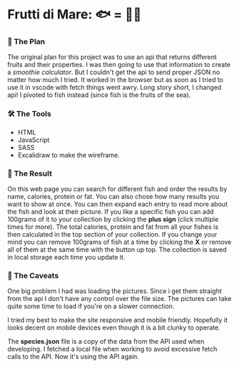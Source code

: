 # Frutti di Mare: 🐟 = 🌊🍎

### 📝 The Plan

The original plan for this project was to use an api that returns different fruits and their properties. I was then going to use that information to create a _smoothie calculator_. But I couldn't get the api to send proper JSON no matter how much I tried. It worked in the browser but as soon as I tried to use it in vscode with fetch things went awry. Long story short, I changed api! I pivoted to fish instead (since fish is the fruits of the sea).

### 🛠 The Tools

- HTML
- JavaScript
- SASS
- Excalidraw to make the wireframe.

### 🍣 The Result

On this web page you can search for different fish and order the results by name, calories, protein or fat. You can also chose how many results you want to show at once. You can then expand each entry to read more about the fish and look at their picture. If you like a specific fish you can add 100grams of it to your collection by clicking the **plus sign** (click multiple times for more). The total calories, protein and fat from all your fishes is then calculated in the top section of your collection. If you change your mind you can remove 100grams of fish at a time by clicking the **X** or remove all of them at the same time with the button up top. The collection is saved in local storage each time you update it.

### 👀 The Caveats

One big problem I had was loading the pictures. Since i get them straight from the api I don't have any control over the file size. The pictures can take quite some time to load if you're on a slower connection.

I tried my best to make the site responsive and mobile friendly. Hopefully it looks decent on mobile devices even though it is a bit clunky to operate.

The **species.json** file is a copy of the data from the API used when developing. I fetched a local file when working to avoid excessive fetch calls to the API. Now it's using the API again.

